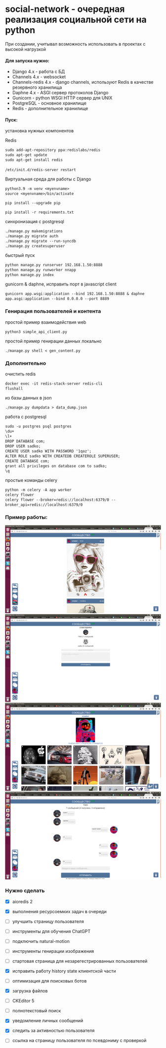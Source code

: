 # social-network - очередная реализация социальной сети на python

При создании, учитывал возможность использовать в проектах с высокой нагрузкой

#### Для запуска нужно:

* Django 4.x - работа с БД
* Channels 4.x - websocket
* Channels-redis 4.x - django channels, используют Redis в качестве резервного хранилища
* Daphne 4.x - ASGI сервер протоколов Django
* Gunicorn - python WSGI HTTP сервер для UNIX
* PostgreSQL - основное хранилище
* Redis - дополнительное хранилище

#### Пуск:

установка нужных компонентов   

Redis   
```
sudo add-apt-repository ppa:redislabs/redis
sudo apt-get update
sudo apt-get install redis

/etc/init.d/redis-server restart
```

Виртуальная среда для работы с Django   
```
python3.9 -m venv <myenvname>
source <myenvname>/bin/activate
```

```
pip install --upgrade pip
```

```
pip install -r requirements.txt
```

синхронизация с postgresql   
```
./manage.py makemigrations   
./manage.py migrate auth   
./manage.py migrate --run-syncdb   
./manage.py createsuperuser   
```

быстрый пуск   
```
python manage.py runserver 192.168.1.50:8888   
python manage.py runworker nnapp   
python manage.py index   
```

gunicorn & daphne, исправить порт в javascript client
```
gunicorn app.wsgi:application --bind 192.168.1.50:8888 & daphne app.asgi:application --bind 0.0.0.0 --port 8889   
```
### Генирация пользователей и контента  
 
простой пример взаимодействия web   
```
python3 simple_api_client.py
```

простой пример генирации данных локально
```
./manage.py shell < gen_content.py
```

### Дополнительно  
 
очистить redis   
```
docker exec -it redis-stack-server redis-cli
flushall
```
из базы данных в json   
```
./manage.py dumpdata > data_dump.json
```
работа с postgresql   
```
sudo -u postgres psql postgres
\du+
\l+
DROP DATABASE com;
DROP USER sadko;
CREATE USER sadko WITH PASSWORD '1qaz';
ALTER ROLE sadko WITH CREATEDB CREATEROLE SUPERUSER;
CREATE DATABASE com;
grant all privileges on database com to sadko;
\q
```
простые команды celery
```
python -m celery -A app worker
celery flower
celery flower --broker=redis://localhost:6379/0 --broker_api=redis://localhost:6379/0
```

### Пример работы:
![Иллюстрация к проекту](https://github.com/evilsadko/social-network/blob/v0.2/media/skr1.png)
![Иллюстрация к проекту](https://github.com/evilsadko/social-network/blob/v0.2/media/skr2.png)
![Иллюстрация к проекту](https://github.com/evilsadko/social-network/blob/v0.2/media/skr3.png)
![Иллюстрация к проекту](https://github.com/evilsadko/social-network/blob/v0.2/media/skr4.png)

### Нужно сделать
- [x] aioredis 2   
- [x] выполнения ресурсоемких задач в очереди   
- [ ] улучшить страницу пользователя   
- [ ] инструменты для обучения ChatGPT   
- [ ] подключить natural-motion   
- [ ] инструменты генирации изображения   
- [ ] стартовая страница для незарегестрированных пользователей   
- [x] исправить работу history state клиентской части   
- [ ] оптимизация для поисковых ботов   
- [x] загрузка файлов   
- [ ] CKEditor 5   
- [ ] полнотекстовый поиск   
- [x] уведомление личных сообщений   
- [x] следить за активностью пользователя   
- [ ] ссылка на страницу пользователя по псевдониму с проверкой   


